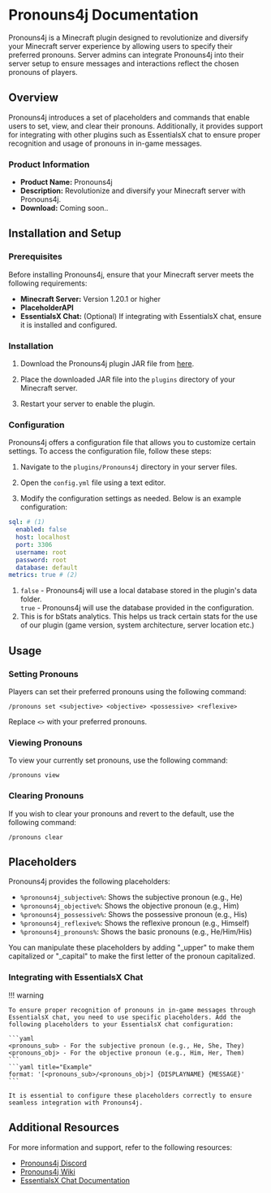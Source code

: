 # Pronouns4j Documentation

Pronouns4j is a Minecraft plugin designed to revolutionize and diversify your Minecraft server experience by allowing users to specify their preferred pronouns. Server admins can integrate Pronouns4j into their server setup to ensure messages and interactions reflect the chosen pronouns of players.

## Overview

Pronouns4j introduces a set of placeholders and commands that enable users to set, view, and clear their pronouns. Additionally, it provides support for integrating with other plugins such as EssentialsX chat to ensure proper recognition and usage of pronouns in in-game messages.

### Product Information

- **Product Name:** Pronouns4j
- **Description:** Revolutionize and diversify your Minecraft server with Pronouns4j.
- **Download:** Coming soon..

## Installation and Setup

### Prerequisites

Before installing Pronouns4j, ensure that your Minecraft server meets the following requirements:

- **Minecraft Server:** Version 1.20.1 or higher
- **PlaceholderAPI**
- **EssentialsX Chat:** (Optional) If integrating with EssentialsX chat, ensure it is installed and configured.

### Installation

1. Download the Pronouns4j plugin JAR file from [here](#).

2. Place the downloaded JAR file into the `plugins` directory of your Minecraft server.

3. Restart your server to enable the plugin.

### Configuration

Pronouns4j offers a configuration file that allows you to customize certain settings. To access the configuration file, follow these steps:

1. Navigate to the `plugins/Pronouns4j` directory in your server files.

2. Open the `config.yml` file using a text editor.

3. Modify the configuration settings as needed. Below is an example configuration:

```yaml
sql: # (1)
  enabled: false
  host: localhost
  port: 3306
  username: root
  password: root
  database: default
metrics: true # (2)
```

1. `false` - Pronouns4j will use a local database stored in the plugin's data folder.  
`true` - Pronouns4j will use the database provided in the configuration.
2. This is for bStats analytics. This helps us track certain stats for the use of our plugin (game version, system architecture, server location etc.)

## Usage

### Setting Pronouns

Players can set their preferred pronouns using the following command:

```
/pronouns set <subjective> <objective> <possessive> <reflexive>
```

Replace `<>` with your preferred pronouns.

### Viewing Pronouns

To view your currently set pronouns, use the following command:

```
/pronouns view
```

### Clearing Pronouns

If you wish to clear your pronouns and revert to the default, use the following command:

```
/pronouns clear
```
## Placeholders

Pronouns4j provides the following placeholders:

- `%pronouns4j_subjective%`: Shows the subjective pronoun (e.g., He)
- `%pronouns4j_objective%`: Shows the objective pronoun (e.g., Him)
- `%pronouns4j_possessive%`: Shows the possessive pronoun (e.g., His)
- `%pronouns4j_reflexive%`: Shows the reflexive pronoun (e.g., Himself)
- `%pronouns4j_pronouns%`: Shows the basic pronouns (e.g., He/Him/His)

You can manipulate these placeholders by adding "_upper" to make them capitalized or "_capital" to make the first letter of the pronoun capitalized.

### Integrating with EssentialsX Chat
!!! warning

    To ensure proper recognition of pronouns in in-game messages through EssentialsX chat, you need to use specific placeholders. Add the following placeholders to your EssentialsX chat configuration:
    
    ```yaml
    <pronouns_sub> - For the subjective pronoun (e.g., He, She, They)
    <pronouns_obj> - For the objective pronoun (e.g., Him, Her, Them)
    ```  
    ```yaml title="Example"
    format: '[<pronouns_sub>/<pronouns_obj>] {DISPLAYNAME} {MESSAGE}'
    ```

    It is essential to configure these placeholders correctly to ensure seamless integration with Pronouns4j.


## Additional Resources

For more information and support, refer to the following resources:

- [Pronouns4j Discord](https://discord.gg/gNTPAsJRZt)
- [Pronouns4j Wiki](https://bentodevelopment.github.io/docs/)
- [EssentialsX Chat Documentation](https://essentialsx.net/wiki/Home.html)
